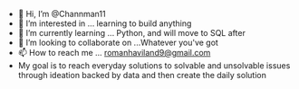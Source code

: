 - 👋 Hi, I’m @Channman11
- 👀 I’m interested in ... learning to build anything 
- 🌱 I’m currently learning ... Python, and will move to SQL after
- 💞️ I’m looking to collaborate on ...Whatever you've got
- 📫 How to reach me ... romanhaviland9@gmail.com
- My goal is to reach everyday solutions to solvable and unsolvable issues through ideation backed by data and then create the daily solution

<!---
Channman11/Channman11 is a ✨ special ✨ repository because its `README.md` (this file) appears on your GitHub profile.
You can click the Preview link to take a look at your changes.
--->
